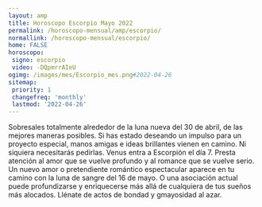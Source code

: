 ```yaml
---
layout: amp
title: Horoscopo Escorpio Mayo 2022 
permalink: /horoscopo-mensual/amp/escorpio/
normallink: /horoscopo-mensual/escorpio/
home: FALSE
horoscopo:
 signo: escorpio
 video: -DQpmrrAIeU
ogimg: /images/mes/Escorpio_mes.png#2022-04-26
sitemap:
 priority: 1
 changefreq: 'monthly'
 lastmod: '2022-04-26'
---
```



Sobresales totalmente alrededor de la luna nueva del 30 de abril, de las mejores maneras posibles. Si has estado deseando un impulso para un proyecto especial, manos amigas e ideas brillantes vienen en camino. Ni siquiera necesitarás pedirlas. Venus entra a Escorpión el día 7. Presta atención al amor que se vuelve profundo y al romance que se vuelve serio. Un nuevo amor o pretendiente romántico espectacular aparece en tu camino con la luna de sangre del 16 de mayo. O una asociación actual puede profundizarse y enriquecerse más allá de cualquiera de tus sueños más alocados. Llénate de actos de bondad y gmayosidad al azar. 